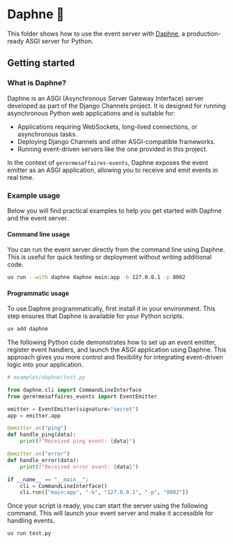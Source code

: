 # Daphne 🐍

This folder shows how to use the event server with [Daphne](https://github.com/django/daphne), a production-ready ASGI server for Python.

## Getting started

### What is Daphne?

Daphne is an ASGI (Asynchronous Server Gateway Interface) server developed as part of the Django Channels project. It is designed for running asynchronous Python web applications and is suitable for:

- Applications requiring WebSockets, long-lived connections, or asynchronous tasks.
- Deploying Django Channels and other ASGI-compatible frameworks.
- Running event-driven servers like the one provided in this project.

In the context of `gerermesaffaires-events`, Daphne exposes the event emitter as an ASGI application, allowing you to receive and emit events in real time.

### Example usage

Below you will find practical examples to help you get started with Daphne and the event server.

#### Command line usage

You can run the event server directly from the command line using Daphne. This is useful for quick testing or deployment without writing additional code.

```bash
uv run --with daphne daphne main:app -b 127.0.0.1 -p 8002
```

#### Programmatic usage

To use Daphne programmatically, first install it in your environment. This step ensures that Daphne is available for your Python scripts.

```bash
uv add daphne
```

The following Python code demonstrates how to set up an event emitter, register event handlers, and launch the ASGI application using Daphne. This approach gives you more control and flexibility for integrating event-driven logic into your application.

```python
# examples/daphne/test.py

from daphne.cli import CommandLineInterface
from gerermesaffaires_events import EventEmitter

emitter = EventEmitter(signature="secret")
app = emitter.app

@emitter.on("ping")
def handle_ping(data):
    print(f"Received ping event: {data}")

@emitter.on("error")
def handle_error(data):
    print(f"Received error event: {data}")

if __name__ == "__main__":
    cli = CommandLineInterface()
    cli.run(["main:app", "-b", "127.0.0.1", "-p", "8002"])
```

Once your script is ready, you can start the server using the following command. This will launch your event server and make it accessible for handling events.

```bash
uv run test.py
```
